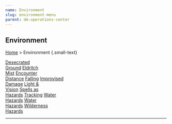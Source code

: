 ```yaml
---
name: Environment
slug: environment-menu
parent: dm-operations-center
---
```

## Environment
[Home](dm-operations-center) > Environment {.small-text}

<div class="menu-container">
    <a href="desecrated-ground">Desecrated<br/> Ground</a>
    <a href="eldritch-mist">Eldritch<br/> Mist</a>
    <a href="encounter-distance">Encounter<br/> Distance</a>
    <a href="falling">Falling</a>
    <a href="improvised-damage">Improvised<br/> Damage</a>
    <a href="light-and-vision">Light &<br/> Vision</a>
    <a href="spells-as-hazards">Spells as<br/> Hazards</a>
    <a href="tracking">Tracking</a>
    <a href="water-hazards">Water<br/> Hazards</a>
    <a href="weather">Water<br/> Hazards</a>
    <a href="wilderness-hazards">Wilderness<br/> Hazards</a>
</div>
<hr/>